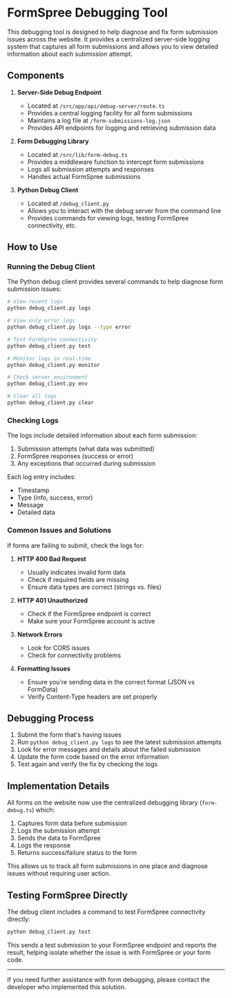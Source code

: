 # FormSpree Debugging Tool

This debugging tool is designed to help diagnose and fix form submission issues across the website. It provides a centralized server-side logging system that captures all form submissions and allows you to view detailed information about each submission attempt.

## Components

1. **Server-Side Debug Endpoint**

   - Located at `/src/app/api/debug-server/route.ts`
   - Provides a central logging facility for all form submissions
   - Maintains a log file at `/form-submissions-log.json`
   - Provides API endpoints for logging and retrieving submission data

2. **Form Debugging Library**

   - Located at `/src/lib/form-debug.ts`
   - Provides a middleware function to intercept form submissions
   - Logs all submission attempts and responses
   - Handles actual FormSpree submissions

3. **Python Debug Client**
   - Located at `/debug_client.py`
   - Allows you to interact with the debug server from the command line
   - Provides commands for viewing logs, testing FormSpree connectivity, etc.

## How to Use

### Running the Debug Client

The Python debug client provides several commands to help diagnose form submission issues:

```bash
# View recent logs
python debug_client.py logs

# View only error logs
python debug_client.py logs --type error

# Test FormSpree connectivity
python debug_client.py test

# Monitor logs in real-time
python debug_client.py monitor

# Check server environment
python debug_client.py env

# Clear all logs
python debug_client.py clear
```

### Checking Logs

The logs include detailed information about each form submission:

1. Submission attempts (what data was submitted)
2. FormSpree responses (success or error)
3. Any exceptions that occurred during submission

Each log entry includes:

- Timestamp
- Type (info, success, error)
- Message
- Detailed data

### Common Issues and Solutions

If forms are failing to submit, check the logs for:

1. **HTTP 400 Bad Request**

   - Usually indicates invalid form data
   - Check if required fields are missing
   - Ensure data types are correct (strings vs. files)

2. **HTTP 401 Unauthorized**

   - Check if the FormSpree endpoint is correct
   - Make sure your FormSpree account is active

3. **Network Errors**

   - Look for CORS issues
   - Check for connectivity problems

4. **Formatting Issues**
   - Ensure you're sending data in the correct format (JSON vs FormData)
   - Verify Content-Type headers are set properly

## Debugging Process

1. Submit the form that's having issues
2. Run `python debug_client.py logs` to see the latest submission attempts
3. Look for error messages and details about the failed submission
4. Update the form code based on the error information
5. Test again and verify the fix by checking the logs

## Implementation Details

All forms on the website now use the centralized debugging library (`form-debug.ts`) which:

1. Captures form data before submission
2. Logs the submission attempt
3. Sends the data to FormSpree
4. Logs the response
5. Returns success/failure status to the form

This allows us to track all form submissions in one place and diagnose issues without requiring user action.

## Testing FormSpree Directly

The debug client includes a command to test FormSpree connectivity directly:

```bash
python debug_client.py test
```

This sends a test submission to your FormSpree endpoint and reports the result, helping isolate whether the issue is with FormSpree or your form code.

---

If you need further assistance with form debugging, please contact the developer who implemented this solution.

